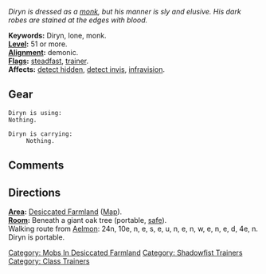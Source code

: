 *Diryn is dressed as a [monk](:Category:_Monks "wikilink"), but his
manner is sly and elusive. His dark robes are stained at the edges with
blood.*

**Keywords:** Diryn, lone, monk.  
**[Level](Level "wikilink"):** 51 or more.  
**[Alignment](Alignment "wikilink"):** demonic.  
**[Flags](:Category:_Mob_Types "wikilink"):**
[steadfast](Sentinel_Mobs "wikilink"),
[trainer](:Category:_Trainers "wikilink").  
**Affects:** [detect hidden](Detect_Hidden "wikilink"), [detect
invis](Detect_Invis "wikilink"),
[infravision](Infravision "wikilink").  

## Gear

`Diryn is using:`  
`Nothing.`

`Diryn is carrying:`  
`     Nothing.`

## Comments

## Directions

**[Area](:Category:_Areas "wikilink"):** [Desiccated
Farmland](:Category:_Desiccated_Farmland "wikilink")
([Map](Desiccated_Farmland_Map "wikilink")).  
**[Room](:Category:_Rooms "wikilink"):** Beneath a giant oak tree
(portable, [safe](Safe_Rooms "wikilink")).  
Walking route from [Aelmon](Aelmon "wikilink"): 24n, 10e, n, e, s, e, u,
n, e, n, w, e, n, e, d, 4e, n.  
Diryn is portable.  

[Category: Mobs In Desiccated
Farmland](Category:_Mobs_In_Desiccated_Farmland "wikilink") [Category:
Shadowfist Trainers](Category:_Shadowfist_Trainers "wikilink")
[Category: Class Trainers](Category:_Class_Trainers "wikilink")
